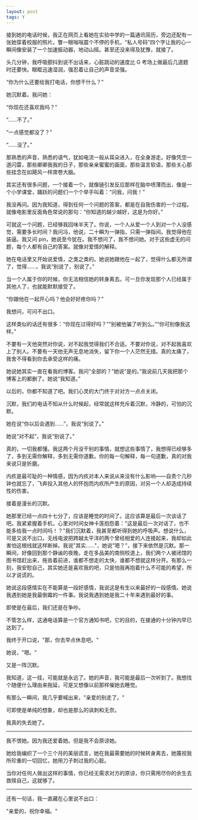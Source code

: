 ```yaml
---
layout: post
tags: Y
---
```


接到她的电话时候，我正在网页上看她在实验中学的一篇通讯简历，旁边还配有一张她穿着校服的照片。瞥一眼嗡嗡震个不停的手机，“私人号码”四个字让我的心一瞬间像安装了一个加速振动器，地动山摇。甚至还没来得及犹豫，就接了。

头几分钟，我呼吸颤抖到说不出话来，心脏跳动的速度比 G 考场上做最后几道题时还要快。眼眶迅速湿润，强忍着让自己的声音坚强。

“你为什么还要给我打电话，你想干什么？”

她沉默着。我问她：

“你现在还喜欢我吗？”

“……不了。”

“一点感觉都没了？”

“……没了。”

那熟悉的声音，熟悉的语气，犹如电流一般从耳朵进入，在全身游走。好像凭空一道闪雷，那些卿卿我我的日子，那些亲亲蜜蜜的画面，那些温言软语，那些关心那些挂念在如飓风一样席卷大脑。

其实还有很多问题，一个接着一个，就像链引发反应那样在脑中喷薄而出，像是一个小学课堂，踊跃的问题们一个个举手叫着：“问我，问我！”

我没再问。因为我知道，得到任何一个问题的答案，都是在自我伤害的一个过程。就像电影里反面角色常说的那句：“你知道的越少越好，这是为你好。”

可就这一个问题，已经够我回味半天了。你说，一个人从爱一个人到对一个人没感觉，需要多长时间？我问冯，他说，二十瞬为一弹指，只需一弹指间。我觉得他在装逼。我又问 pin，她说至今犹在。我不想问了，我不想问她。对于这些虚无的问题，每个人都有自己的答案。就像对爱情的解释。

她在电话里又开始说爱情，之类之类的。她说她跟他在一起了，觉得什么都无所谓了，觉得……，我说“别说了，别说了。”

当一个人属于你的时候，你无法相信她的转身离去。可一旦你发现那个人已经属于其他人了，也就能默默接受了。

“你跟他在一起开心吗？他会好好疼你吗？”

我想问，可问不出口。

这样类似的话还有很多：“你现在过得好吗？”“别被他骗了听到么。”“你可别像我这样。”

不要有一天他突然对你说，对不起我觉得我们不合适。不要对你说，对不起我喜欢上了别人。不要有一天他无声无息地消失，留下你一个人茫然无措。真的太痛了，我舍不得看到你去承受这样的痛。

她说她其实一直在看我的博客。我问“全部的？”她说“是的。”我说前几天我把那个博客上的都删了。她说“我知道。”

以后的，你都不知道了吧。我们心灵的大门终于对对方一点点关闭。

沉默，我们的电话不知从什么时候起，经常就这样充斥着沉默，冷静的，可怕的沉默。

她在说“你以后会遇到……”，我说“别说了。”

她说“对不起”，我说“别说了。”

真的，一切我都懂。我这两个月没干别的事情，就想这些事情了，我想得已经够多了，多到无需你解释，多到无需你道歉。你的每一句解释，每一句道歉，真的对我来说只是折磨。

内疚是最可耻的一种情感，因为内疚对本人来说从来没有什么影响——自责个几秒钟也就忘了，飞奔投入其他人的怀抱而内疚所产生的原因，对另一个人却造成持续性的伤害。

接着是漫长的沉默。

她那里已经一点四十七分了，应该是睡觉的时间了。这应该算是最后一次谈话了吧。我紧紧握着手机，心里对时间女神卡莲抱怨着："这是最后一次对话了，也不能多给我一点时间吗！？"我们沉默着，我甚至都听得到她的呼吸声。想说什么，可是又说不出口。无线电波把跨越太平洋的两个曾经相爱的人连接起来，我却如此害怕这根线就这样断掉。我说"其实……"，她说"嗯？"，接下来依然是沉默。那一瞬间，好像回到那个静谧的夜晚，走在多品美的南侧校道上，我们两个人被闭馆的图书馆赶出来，拖沓着前进，谁都不想走的太快，谁都不想就这样分开。有那么一刻，我安慰自己，其实她还是喜欢我的吧，只是怕我再抱着什么不可能的希望，所以才说谎的。

她说这段感情实在不能算是一段好感情，我说这是有生以来最好的一段感情。她说我遇到她是我最倒霉的一件事。我说我遇到她是我二十年来遇到最好的事。

即使是在最后，我们还是在争吵。

不管怎么样，这通电话算是一个官方通知书吧，它的目的，在接通的十分钟内早已达到了。

我终于开口说，"那，你去早点休息吧。"

她说，"嗯。"

又是一阵沉默。

我知道，这一挂，可能就是永远了。她的声音，我可能是最后一次听到了。我想找个随便什么理由来拖延，可是又想像以前那样催她去睡觉。

有那么一瞬间，我几乎要喊出来，"亲爱的别走了。"

可即使是单纯的想象，却也是那么的讽刺和无奈。

我真的失去她了。

***

我不恨她。因为我还爱着她。但是我不会原谅她。

她给我编织了一个三个月的美丽谎言，她在我最需要她的时候转身离去，她蔑视我所珍重的一切回忆，她用刀子刺过我的心脏。

当你对任何人做出这样的事情，你已经无需求对方的原谅，你只需用尽你的余生去救赎自己，这就够了。

***

还有一句话，我一直藏在心里说不出口：

"亲爱的，祝你幸福。"
